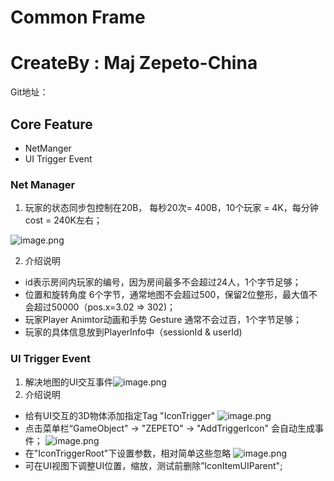 # Common Frame
# CreateBy : Maj Zepeto-China 

Git地址： 

## Core Feature
* NetManger
* UI Trigger Event

### Net Manager
1. 玩家的状态同步包控制在20B， 每秒20次= 400B，10个玩家 = 4K，每分钟cost = 240K左右；

![image.png](https://upload-images.jianshu.io/upload_images/1076118-66c4dc33b4129027.png?imageMogr2/auto-orient/strip%7CimageView2/2/w/1240)

2. 介绍说明
  * id表示房间内玩家的编号，因为房间最多不会超过24人，1个字节足够；
  * 位置和旋转角度 6个字节，通常地图不会超过500，保留2位整形，最大值不会超过50000（pos.x=3.02 => 302)；
  * 玩家Player Animtor动画和手势 Gesture 通常不会过百，1个字节足够；
  * 玩家的具体信息放到PlayerInfo中（sessionId & userId)


### UI Trigger Event
1. 解决地图的UI交互事件![image.png](https://upload-images.jianshu.io/upload_images/1076118-5c70b9bb14462125.png?imageMogr2/auto-orient/strip%7CimageView2/2/w/1240)
2. 介绍说明
  * 给有UI交互的3D物体添加指定Tag "IconTrigger"
![image.png](https://upload-images.jianshu.io/upload_images/1076118-caa5575e88088afb.png?imageMogr2/auto-orient/strip%7CimageView2/2/w/1240)
  * 点击菜单栏“GameObject" -> "ZEPETO" -> "AddTriggerIcon" 会自动生成事件；
![image.png](https://upload-images.jianshu.io/upload_images/1076118-7d52edf4bc26a371.png?imageMogr2/auto-orient/strip%7CimageView2/2/w/1240)
  * 在"IconTriggerRoot"下设置参数，相对简单这些忽略
![image.png](https://upload-images.jianshu.io/upload_images/1076118-60a4cc5cd4022904.png?imageMogr2/auto-orient/strip%7CimageView2/2/w/1240)
* 可在UI视图下调整UI位置，缩放，测试前删除”IconItemUIParent";




